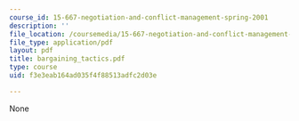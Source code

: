 ```yaml
---
course_id: 15-667-negotiation-and-conflict-management-spring-2001
description: ''
file_location: /coursemedia/15-667-negotiation-and-conflict-management-spring-2001/f3e3eab164ad035f4f88513adfc2d03e_bargaining_tactics.pdf
file_type: application/pdf
layout: pdf
title: bargaining_tactics.pdf
type: course
uid: f3e3eab164ad035f4f88513adfc2d03e

---
```

None